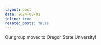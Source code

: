 ```yaml
---
layout: post
date: 2024-08-01
inline: true
related_posts: false
---
```

Our group moved to Oregon State University!
